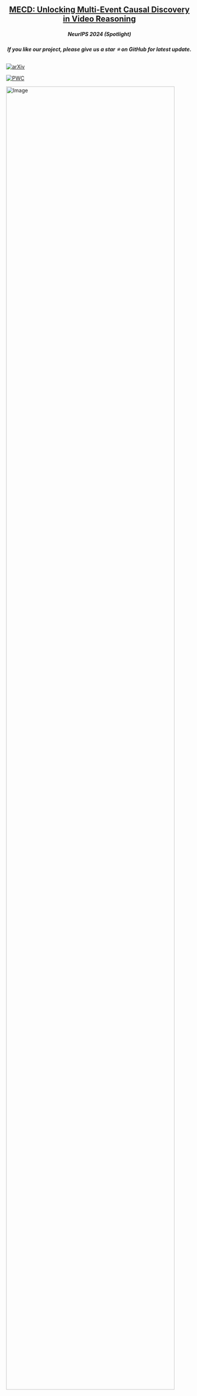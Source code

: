 <h2 align="center"> <a href="https://arxiv.org/abs/2409.17647">MECD: Unlocking Multi-Event Causal Discovery in Video Reasoning</a></h2>

<h5 align="center"> NeurIPS 2024 (Spotlight)  </h2>

<h5 align="center"> If you like our project, please give us a star ⭐ on GitHub for latest update.  </h2>

[![arXiv](https://img.shields.io/badge/Arxiv-2409.17647-b31b1b.svg?logo=arXiv)](https://arxiv.org/abs/2409.17647) <br>

[![PWC](https://img.shields.io/endpoint.svg?url=https://paperswithcode.com/badge/mecd-unlocking-multi-event-causal-discovery/causal-discovery-in-video-reasoning-on-mecd)](https://paperswithcode.com/sota/causal-discovery-in-video-reasoning-on-mecd?p=mecd-unlocking-multi-event-causal-discovery)

<img src="main_mecd.png" alt="Image" style="width:95%;">

## 📰 News
[2024.9.26] 🔥🔥🔥 Our MECD is accepted in NeurIPS 2024 as a **Spotlight** Paper!


## 🏠 Overview

Video causal reasoning aims to achieve a high-level understanding of video content from a causal perspective. 
However, current video reasoning tasks are limited in scope, primarily executed in a question-answering paradigm 
and focusing on short videos containing only a single event and simple causal relations. 
To fill this gap, we introduce a new task and dataset, Multi-Event Causal Discovery (MECD). 
It aims to uncover the causal relations between events distributed chronologically across long videos.

To address MECD, we devise a novel framework inspired by the Granger Causality method, 
using an efficient mask-based event prediction model to perform an Event Granger Test, 
which estimates causality by comparing the predicted result event when premise events are masked versus unmasked. 
Furthermore, we integrate causal inference techniques such as front-door adjustment and 
counterfactual inference to address challenges in MECD like causality confounding and illusory causality.

An example of causality diagram:

<img src="example.png" alt="Image" style="width:80%;">

## 📊 MECD Dataset
Our MECD dataset includes 808 and 299 videos for training set and testing set, respectively.

<img src="dataset3.png" alt="Image" style="width:80%;">

The annotations of training set: `captions/train.json` 

The annotations of testing set:  `captions/test.json` 

The videos can be found in ActivityNet official website https://activity-net.org/ according to our provided video ID.

The pretraining feature extracted by ResNet200 can be got by following the command below:
```bash
python feature_kit/extract_feature.py
```
## 🗝️ Training & Validating 
For training and our validating VGCM(Video Granger Causality Model), please follow the command below:
```bash 
sh scripts/train.sh 
```
#### 🚀 Benchmark Results 

<img src="main.png" alt="Image" style="width:50%;">

#### 📃 Hyperparameters settings
To reproduce our results in the above table, please follow the default hyperparameters settings in: `src/runner.py` and `scripts/train.sh`

## 🔥 Fine-tuning & Evaluation of VLLMs
We fine-tune the vision-language projector of Video-LLaVA and VideoChat2 using LoRA under its official implementation on our entire MECD training set. 
Please follow the command to reproduce thr fine-tuning result on our MECD benchmark:

Evaluate the causal discovery ability after fine-tuning of Video-LLaVA:
```bash
cd mecd_vllm_finetune/Video-LLaVA-ft
sh scripts/v1_5/finetune_lora.sh 
python videollava/eval/video/run_inference_causal_inference.py
```
Evaluate the causal discovery ability after fine-tuning of VideoChat2:
```bash
cd mecd_vllm_fewshot/VideoChat2-ft
OMP_NUM_THREADS=2 torchrun --nnodes=1 --nproc_per_node=8 tasks/train_it.py ./scripts/videochat_mistral/config_7b_stage3.py
python multi_event.py
```
## ❄️ Few-shot (In-Context Learning) Evaluation of LLMs &VLLMs
All LLM-based and VLLM-based models are evaluated under a few-shot setting (In-Context Learning). 
Specifically, following the approach in causal discovery for NLP tasks and after proving the sufficiency, 
three representative examples are provided during inference, which can be found in `mecd_llm_fewshot/prompt.txt`, `mecd_vllm_fewshot/video_chat2/multi_event.py`, 
and `mecd_vllm_fewshot/Video-LLaVA/videollava/conversation.py`. 
#### Video-LLaVA
Please follow the command to evaluate the In-Context causal discovery ability of Video-LLaVA:
```bash
cd mecd_vllm_fewshot/Video-LLaVA
python videollava/eval/video/run_inference_causal_inference_complete.py
```
#### Videochat2
Similarly, please follow the command to evaluate the In-Context causal discovery ability of Videochat2:
```bash
cd mecd_vllm_fewshot/VideoChat2
python multi_event.py
```
#### GPT-4
Similarly, please follow the command to evaluate the In-Context causal discovery ability of GPT-4:
```bash
cd mecd_llm_fewshot
python gpt4.py
```
#### Gemini-pro
Similarly, please follow the command to evaluate the In-Context causal discovery ability of Gemini-pro:
```bash
cd mecd_llm_fewshot
python gemini.py
```

## 🛠️ Requirements and Installation
First, you will need to set up the environment and extract pretraining weight of each video.
We offer an environment suitable for both VGCM and all VLLMs:
```bash
conda create -n mecd python=3.10
conda activate mecd
pip install -r requirements.txt
```
The pre-training weight of VGCM is available in [Google Drive](https://drive.google.com/file/d/1FScQim-nPgpr-SYRPIzVd5Dg6YYJbwQ1/view?usp=sharing).

## ✏️ Citation
```bash
@article{chen2024mecd,
  title={MECD: Unlocking Multi-Event Causal Discovery in Video Reasoning},
  author={Chen, Tieyuan and Liu, Huabin and He, Tianyao and Chen, Yihang and Gan, Chaofan and Ma, Xiao and Zhong, Cheng and Zhang, Yang and Wang, Yingxue and Lin, Hui and others},
  journal={arXiv preprint arXiv:2409.17647},
  year={2024}
}
```

### 👍 Acknowledgement
We would also like to recognize and commend the following open source projects, thank you for your great contribution to the open source community:


[VAR](https://github.com/leonnnop/VAR), [Video-LLaVA](https://github.com/PKU-YuanGroup/Video-LLaVA), [VideoChat2](https://github.com/OpenGVLab/Ask-Anything)

We would like to express our sincere gratitude to the PCs, SACs, ACs, as well as Reviewers 17Ce, 2Vef, eXFX, and 9my4, for their constructive feedback and support provided during the review process of NeurIPS 2024. Their insightful comments have been instrumental in enhancing the quality of our work.


### ⏳ Ongoing
We will continue to update the performance of new state-of-the-art (SOTA) models on the MECD dataset, 
such as VideoLLaMA 2, PLLaVA, OpenAI-o1, etc., and we will also continuously expand the volume of data and video sources in MECD.